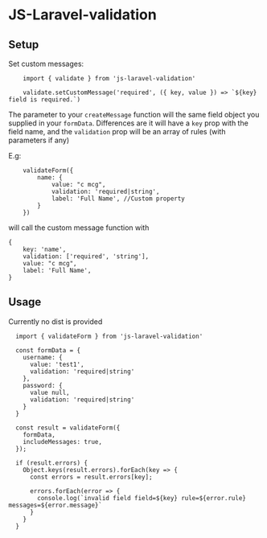 # JS-Laravel-validation

## Setup

Set custom messages:

```
    import { validate } from 'js-laravel-validation'
    
    validate.setCustomMessage('required', ({ key, value }) => `${key} field is required.`)
```

The parameter to your `createMessage` function will the same field object you supplied in your `formData`. Differences are it will have a `key` prop with the field name, and the `validation` prop will be an array of rules (with parameters if any)

E.g: 

```
    validateForm({ 
        name: {
            value: "c mcg",
            validation: 'required|string',
            label: 'Full Name', //Custom property
        }
    })
```

will call the custom message function with

```
{
    key: 'name',
    validation: ['required', 'string'],
    value: "c mcg",
    label: 'Full Name',
}
```

## Usage

Currently no dist is provided

```
  import { validateForm } from 'js-laravel-validation'
  
  const formData = {
    username: {
      value: 'test1',
      validation: 'required|string'
    },
    password: {
      value null,
      validation: 'required|string'
    }
  }
  
  const result = validateForm({
    formData,
    includeMessages: true,
  });
  
  if (result.errors) {
    Object.keys(result.errors).forEach(key => {
      const errors = result.errors[key];
      
      errors.forEach(error => {
        console.log(`invalid field field=${key} rule=${error.rule} messages=${error.message}`
      }
    }
  }
```
